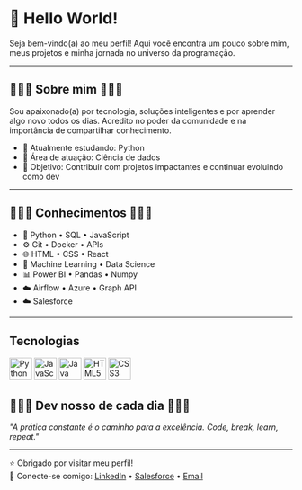 # 👋 Hello World!

Seja bem-vindo(a) ao meu perfil! Aqui você encontra um pouco sobre mim, meus projetos e minha jornada no universo da programação.

---

## 👨🏻‍🚀 Sobre mim 👨🏻‍🚀

Sou apaixonado(a) por tecnologia, soluções inteligentes e por aprender algo novo todos os dias. Acredito no poder da comunidade e na importância de compartilhar conhecimento.

- 🌱 Atualmente estudando: Python
- 💼 Área de atuação: Ciência de dados
- 🎯 Objetivo: Contribuir com projetos impactantes e continuar evoluindo como dev

---

## 👨🏻‍💻 Conhecimentos 👨🏻‍💻

- 🐍 Python • SQL • JavaScript
- ⚙️ Git • Docker • APIs
- 🌐 HTML • CSS • React
- 🧠 Machine Learning • Data Science
- 📊 Power BI • Pandas • Numpy
- ☁️ Airflow • Azure • Graph API
- ☁️ Salesforce

---

## Tecnologias

<img src="https://cdn.jsdelivr.net/gh/devicons/devicon/icons/python/python-original.svg" alt="Python" width="40" height="40"/>
<img src="https://cdn.jsdelivr.net/gh/devicons/devicon/icons/javascript/javascript-original.svg" alt="JavaScript" width="40" height="40"/>
<img src="https://cdn.jsdelivr.net/gh/devicons/devicon/icons/java/java-original.svg" alt="Java" width="40" height="40"/>
<img src="https://cdn.jsdelivr.net/gh/devicons/devicon/icons/html5/html5-original.svg" alt="HTML5" width="40" height="40"/>
<img src="https://cdn.jsdelivr.net/gh/devicons/devicon/icons/css3/css3-original.svg" alt="CSS3" width="40" height="40"/>

## 👨🏻‍💻 Dev nosso de cada dia 👨🏻‍💻

_"A prática constante é o caminho para a excelência. Code, break, learn, repeat."_

---

⭐ Obrigado por visitar meu perfil!  
🔗 Conecte-se comigo: [LinkedIn](https://www.linkedin.com/in/ariane-rodrigues-2946851aa/) • [Salesforce](https://www.salesforce.com/trailblazer/aduarte40) • [Email](mailto:ariane19duarte@gmail.com)

